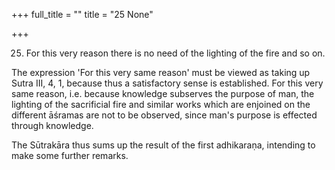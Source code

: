 +++
full_title = ""
title = "25 None"

+++


25. For this very reason there is no need of the lighting of the fire and so on.

The expression 'For this very same reason' must be viewed as taking up Sutra III, 4, 1, because thus a satisfactory sense is established. For this very same reason, i.e. because knowledge subserves the purpose of man, the lighting of the sacrificial fire and similar works which are enjoined on the different āśramas are not to be observed, since man's purpose is effected through knowledge.

The Sūtrakāra thus sums up the result of the first adhikaraṇa, intending to make some further remarks.


